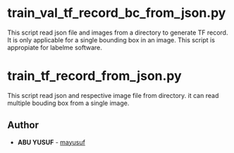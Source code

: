 
# train_val_tf_record_bc_from_json.py

This script read json file and images from a directory to generate TF record. 
It is only applicable for a single bounding box in an image. This script is appropiate for labelme software.

# train_tf_record_from_json.py

This script read json and respective image file from directory. it can read multiple bouding box from a single image.


## Author

* **ABU YUSUF** - [mayusuf](https://github.com/mayusuf)